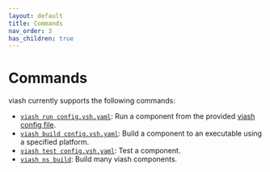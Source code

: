 ```yaml
---
layout: default
title: Commands
nav_order: 3
has_children: true
---
```


# Commands

viash currently supports the following commands:

* [`viash run config.vsh.yaml`](run): Run a component from the provided [viash config file](../../config).
* [`viash build config.vsh.yaml`](build): Build a component to an executable using a specified platform.
* [`viash test config.vsh.yaml`](test): Test a component.
* [`viash ns build`](ns-build): Build many viash components.
